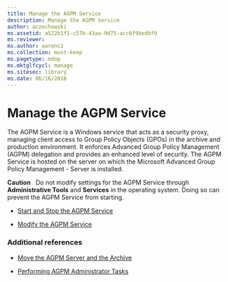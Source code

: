 ```yaml
---
title: Manage the AGPM Service
description: Manage the AGPM Service
author: aczechowski
ms.assetid: a522b1f1-c57b-43aa-9d75-acc6f9bedbf9
ms.reviewer:
ms.author: aaroncz
ms.collection: must-keep
ms.pagetype: mdop
ms.mktglfcycl: manage
ms.sitesec: library
ms.date: 06/16/2016
---
```



# Manage the AGPM Service


The AGPM Service is a Windows service that acts as a security proxy, managing client access to Group Policy Objects (GPOs) in the archive and production environment. It enforces Advanced Group Policy Management (AGPM) delegation and provides an enhanced level of security. The AGPM Service is hosted on the server on which the Microsoft Advanced Group Policy Management - Server is installed.

**Caution**  
Do not modify settings for the AGPM Service through **Administrative Tools** and **Services** in the operating system. Doing so can prevent the AGPM Service from starting.



-   [Start and Stop the AGPM Service](start-and-stop-the-agpm-service-agpm30ops.md)

-   [Modify the AGPM Service](modify-the-agpm-service-agpm30ops.md)

### Additional references

-   [Move the AGPM Server and the Archive](move-the-agpm-server-and-the-archive.md)

-   [Performing AGPM Administrator Tasks](performing-agpm-administrator-tasks-agpm30ops.md)









